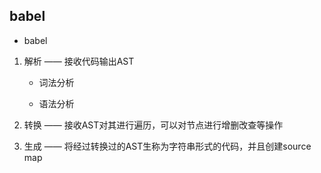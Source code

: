 ## babel

- babel

1. 解析 —— 接收代码输出AST

    - 词法分析

    - 语法分析

2. 转换 —— 接收AST对其进行遍历，可以对节点进行增删改查等操作

3. 生成 —— 将经过转换过的AST生称为字符串形式的代码，并且创建source map

